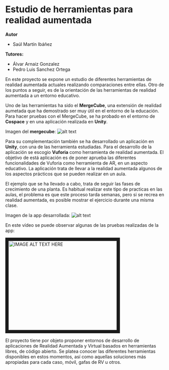 # Estudio de herramientas para realidad aumentada

<b>Autor</b>

- Saúl Martín Ibáñez

<b>Tutores:</b>

- Álvar Arnaiz Gonzalez
- Pedro Luis Sanchez Ortega


En este proyecto se expone un estudio de diferentes herramientas de realidad aumentada actuales realizando comparaciones entre ellas. Otro de los puntos a seguir, es de la orientación de las herramientas de realidad aumentada a un entorno educativo.

Uno de las herramientas ha sido el <b>MergeCube</b>,  una extensión de realidad aumetada que ha demostrado ser muy útil en el entorno de la educación.
Para hacer pruebas con el MergeCube, se ha probado en el entorno de <b>Cospace</b> y en una aplicación realizada en <b>Unity</b>.

Imagen del <b>mergecube</b>: 
![alt text][mergeCube]

[mergeCube]:https://github.com/smi0010/TFG_Herramientas_Realidad_Aumentada/blob/master/Documentaci%C3%B3n/img/mergecube.jpg "PantallasApp"


Para su complementación también se ha desarrollado un aplicación en <b>Unity</b>, con una de las herramienta estudiadas.
Para el desarrollo de la aplicación se escogio <b>Vuforia</b> como herramienta de realidad aumentada. El objetivo de está aplicación es de poner aprueba las diferentes funcionalidades de Vuforia como herramienta de AR, en un aspecto educativo. La aplicación trata de llevar a la realidad aumentada algunos de los aspectos prácticos que se pueden realizar en un aula. 

El ejemplo que se ha llevado a cabo, trata de seguir las fases de crecimiento de una planta. Es habitual realizar este tipo de practicas en las aulas, el problema es que este proceso tarda semanas, pero si se recrea en realidad aumentada, es posible mostrar el ejercicio durante una misma clase.

Imagen de la app desarrollada: 
![alt text][app]

[app]: https://github.com/smi0010/TFG_Herramientas_Realidad_Aumentada/blob/master/Documentaci%C3%B3n/img/Anexos/appInterfaz.png "PantallasApp"

En este vídeo se puede observar algunas de las pruebas realizadas de la app:


<a href="http://www.youtube.com/watch?feature=player_embedded&v=5szopM7FkAQ
" target="_blank"><img src="http://img.youtube.com/vi/5szopM7FkAQ/0.jpg" 
alt="IMAGE ALT TEXT HERE" width="340" height="280" border="10" /></a>



El proyecto tiene por objeto proponer entornos de desarrollo de aplicaciones de Realidad Aumentada y Virtual basados en herramientas libres, de código abierto. 
Se platea conocer las diferentes herramientas disponibles en estos momentos, así como aquellas soluciones más apropiadas para cada caso, móvil, gafas de RV u otros.

